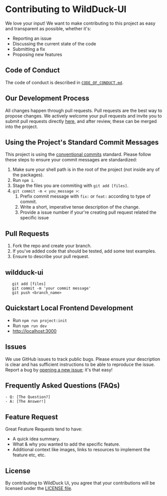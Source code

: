 # Contributing to WildDuck-UI

We love your input! We want to make contributing to this project as easy and transparent as possible, whether it's:

-   Reporting an issue
-   Discussing the current state of the code
-   Submitting a fix
-   Proposing new features

## Code of Conduct

The code of conduct is described in [`CODE_OF_CONDUCT.md`](CODE_OF_CONDUCT.md).

## Our Development Process

All changes happen through pull requests. Pull requests are the best way to propose changes. We actively welcome your
pull requests and invite you to submit pull requests directly
<a href="https://github.com/softwareartistry/wildduck-ui/pulls">here</a>, and after review, these can be merged into the
project.

## Using the Project's Standard Commit Messages

This project is using the [conventional commits](https://www.conventionalcommits.org/en/v1.0.0-beta.2/) standard. Please
follow these steps to ensure your commit messages are standardized:

1. Make sure your shell path is in the root of the project (not inside any of the packages).
2. Run `npm i`.
3. Stage the files you are commiting with `git add [files]`.
4. `git commit -m < you_message >`:
    1. Prefix commit message with `fix:` or `feat:` according to type of commit.
    2. Write a short, imperative tense description of the change.
    3. Provide a issue number if your're creating pull request related the specific issue

## Pull Requests

1. Fork the repo and create your branch.
2. If you've added code that should be tested, add some test examples.
3. Ensure to describe your pull request.

## wildduck-ui

```shell
   git add [files]
   git commit -m 'your commit message'
   git push <branch_name>
```

## Quickstart Local Frontend Development

-   Run `npm run project:init`
-   Run `npm run dev`
-   [http://localhost:3000](http://locahost:3000)

## Issues

We use GitHub issues to track public bugs. Please ensure your description is clear and has sufficient instructions to be
able to reproduce the issue. Report a bug by <a href="https://github.com/softwareartistry/wildduck-ui/pulls">opening a
new issue</a>; it's that easy!

## Frequently Asked Questions (FAQs)

<!--- I thought it would be great to have a list of FAQs for the project to help save time for new contributors--->

    - Q: [The Question?]
    - A: [The Answer!]

## Feature Request

Great Feature Requests tend to have:

-   A quick idea summary.
-   What & why you wanted to add the specific feature.
-   Additional context like images, links to resources to implement the feature etc, etc.

## License

By contributing to WildDuck Ui, you agree that your contributions will be licensed under the [LICENSE file](LICENSE).
